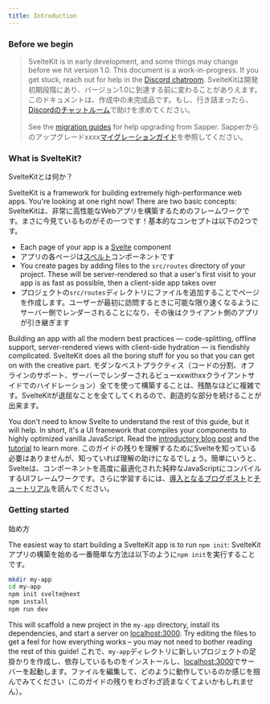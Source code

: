 ```yaml
---
title: Introduction
---
```


### Before we begin

> SvelteKit is in early development, and some things may change before we hit version 1.0. This document is a work-in-progress. If you get stuck, reach out for help in the [Discord chatroom](https://svelte.dev/chat).
> SvelteKitは開発初期段階にあり、バージョン1.0に到達する前に変わることがありえます。このドキュメントは、作成中の未完成品です。もし、行き詰まったら、[Discordのチャットルーム](https://svelte.dev/chat)で助けを求めてください。
>
> See the [migration guides](migrating) for help upgrading from Sapper.
> Sapperからのアップグレードxxxx[マイグレーションガイド](migrating)を参照してください。

### What is SvelteKit?
SvelteKitとは何か？

SvelteKit is a framework for building extremely high-performance web apps. You're looking at one right now! There are two basic concepts:
SvelteKitは、非常に高性能なWebアプリを構築するためのフレームワークです。まさに今見ているものがその一つです！基本的なコンセプトは以下の2つです。

* Each page of your app is a [Svelte](https://svelte.dev) component
* アプリの各ページは[スベルト](https://svelte.dev)コンポーネントです
* You create pages by adding files to the `src/routes` directory of your project. These will be server-rendered so that a user's first visit to your app is as fast as possible, then a client-side app takes over
* プロジェクトの`src/routes`ディレクトリにファイルを追加することでページを作成します。ユーザーが最初に訪問するときに可能な限り速くなるようにサーバー側でレンダーされることになり、その後はクライアント側のアプリが引き継ぎます

Building an app with all the modern best practices — code-splitting, offline support, server-rendered views with client-side hydration — is fiendishly complicated. SvelteKit does all the boring stuff for you so that you can get on with the creative part.
モダンなベストプラクティス（コードの分割、オフラインのサポート、サーバーでレンダーされるビューxxwithxxクライアントサイドでのハイドレーション）全てを使って構築することは、残酷なほどに複雑です。SvelteKitが退屈なことを全てしてくれるので、創造的な部分を続けることが出来ます。

You don't need to know Svelte to understand the rest of this guide, but it will help. In short, it's a UI framework that compiles your components to highly optimized vanilla JavaScript. Read the [introductory blog post](https://svelte.dev/blog/svelte-3-rethinking-reactivity) and the [tutorial](https://svelte.dev/tutorial) to learn more.
このガイドの残りを理解するためにSvelteを知っている必要はありませんが、知っていれば理解の助けになるでしょう。簡単にいうと、Svelteは、コンポーネントを高度に最適化された純粋なJavaScriptにコンパイルするUIフレームワークです。さらに学習するには、[導入となるブログポスト](https://svelte.dev/blog/svelte-3-rethinking-reactivity)と[チュートリアル](https://svelte.dev/tutorial)を読んでください。

### Getting started
始め方

The easiest way to start building a SvelteKit app is to run `npm init`:
SvelteKitアプリの構築を始める一番簡単な方法は以下のように`npm init`を実行することです。

```bash
mkdir my-app
cd my-app
npm init svelte@next
npm install
npm run dev
```

This will scaffold a new project in the `my-app` directory, install its dependencies, and start a server on [localhost:3000](http://localhost:3000). Try editing the files to get a feel for how everything works – you may not need to bother reading the rest of this guide!
これで、`my-app`ディレクトリに新しいプロジェクトの足掛かりを作成し、依存しているものをインストールし、[localhost:3000](http://localhost:3000)でサーバーを起動します。ファイルを編集して、どのように動作しているのか感じを掴んでみてください（このガイドの残りをわざわざ読まなくてよいかもしれません）。
